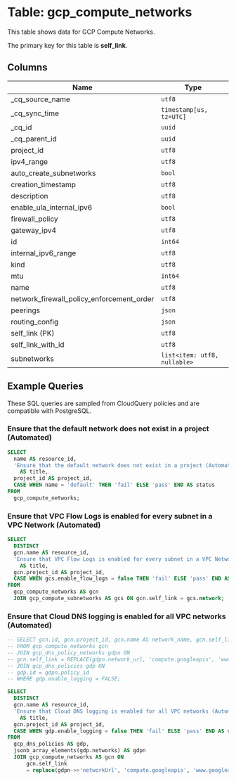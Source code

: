 # Table: gcp_compute_networks

This table shows data for GCP Compute Networks.

The primary key for this table is **self_link**.

## Columns

| Name          | Type          |
| ------------- | ------------- |
|_cq_source_name|`utf8`|
|_cq_sync_time|`timestamp[us, tz=UTC]`|
|_cq_id|`uuid`|
|_cq_parent_id|`uuid`|
|project_id|`utf8`|
|ipv4_range|`utf8`|
|auto_create_subnetworks|`bool`|
|creation_timestamp|`utf8`|
|description|`utf8`|
|enable_ula_internal_ipv6|`bool`|
|firewall_policy|`utf8`|
|gateway_ipv4|`utf8`|
|id|`int64`|
|internal_ipv6_range|`utf8`|
|kind|`utf8`|
|mtu|`int64`|
|name|`utf8`|
|network_firewall_policy_enforcement_order|`utf8`|
|peerings|`json`|
|routing_config|`json`|
|self_link (PK)|`utf8`|
|self_link_with_id|`utf8`|
|subnetworks|`list<item: utf8, nullable>`|

## Example Queries

These SQL queries are sampled from CloudQuery policies and are compatible with PostgreSQL.

### Ensure that the default network does not exist in a project (Automated)

```sql
SELECT
  name AS resource_id,
  'Ensure that the default network does not exist in a project (Automated)'
    AS title,
  project_id AS project_id,
  CASE WHEN name = 'default' THEN 'fail' ELSE 'pass' END AS status
FROM
  gcp_compute_networks;
```

### Ensure that VPC Flow Logs is enabled for every subnet in a VPC Network (Automated)

```sql
SELECT
  DISTINCT
  gcn.name AS resource_id,
  'Ensure that VPC Flow Logs is enabled for every subnet in a VPC Network (Automated)'
    AS title,
  gcn.project_id AS project_id,
  CASE WHEN gcs.enable_flow_logs = false THEN 'fail' ELSE 'pass' END AS status
FROM
  gcp_compute_networks AS gcn
  JOIN gcp_compute_subnetworks AS gcs ON gcn.self_link = gcs.network;
```

### Ensure that Cloud DNS logging is enabled for all VPC networks (Automated)

```sql
-- SELECT gcn.id, gcn.project_id, gcn.name AS network_name, gcn.self_link AS network_link, gdp.name AS policy_network_name
-- FROM gcp_compute_networks gcn
-- JOIN gcp_dns_policy_networks gdpn ON
-- gcn.self_link = REPLACE(gdpn.network_url, 'compute.googleapis', 'www.googleapis')
-- JOIN gcp_dns_policies gdp ON
-- gdp.id = gdpn.policy_id
-- WHERE gdp.enable_logging = FALSE;

SELECT
  DISTINCT
  gcn.name AS resource_id,
  'Ensure that Cloud DNS logging is enabled for all VPC networks (Automated)'
    AS title,
  gcn.project_id AS project_id,
  CASE WHEN gdp.enable_logging = false THEN 'fail' ELSE 'pass' END AS status
FROM
  gcp_dns_policies AS gdp,
  jsonb_array_elements(gdp.networks) AS gdpn
  JOIN gcp_compute_networks AS gcn ON
      gcn.self_link
      = replace(gdpn->>'networkUrl', 'compute.googleapis', 'www.googleapis');
```



